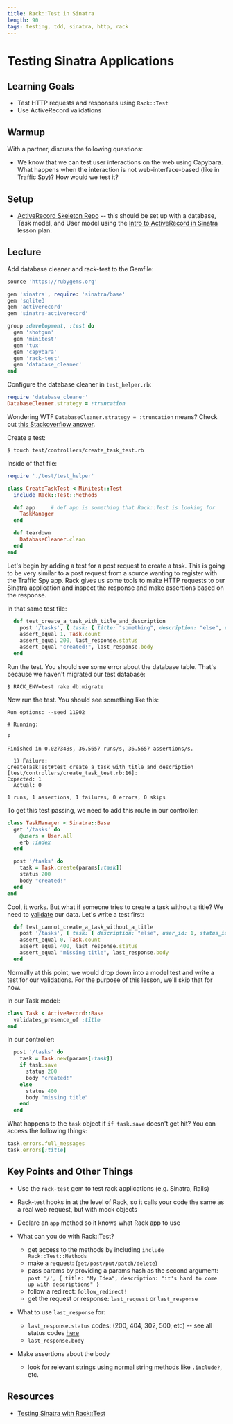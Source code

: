 ```yaml
---
title: Rack::Test in Sinatra
length: 90
tags: testing, tdd, sinatra, http, rack
---
```


# Testing Sinatra Applications

## Learning Goals

* Test HTTP requests and responses using `Rack::Test`
* Use ActiveRecord validations

## Warmup 

With a partner, discuss the following questions: 

* We know that we can test user interactions on the web using Capybara. What happens when the interaction is not web-interface-based (like in Traffic Spy)? How would we test it? 

## Setup

* [ActiveRecord Skeleton Repo](https://github.com/rwarbelow/active-record-sinatra) -- this should be set up with a database, Task model, and User model using the [Intro to ActiveRecord in Sinatra](https://github.com/turingschool/lesson_plans/blob/master/ruby_02-web_applications_with_ruby/intro_to_active_record_in_sinatra.markdown) lesson plan. 

## Lecture

Add database cleaner and rack-test to the Gemfile:

```ruby
source 'https://rubygems.org'

gem 'sinatra', require: 'sinatra/base'
gem 'sqlite3'
gem 'activerecord'
gem 'sinatra-activerecord'

group :development, :test do
  gem 'shotgun'
  gem 'minitest'
  gem 'tux'
  gem 'capybara'
  gem 'rack-test'
  gem 'database_cleaner'
end
```

Configure the database cleaner in `test_helper.rb`:

```ruby
require 'database_cleaner'
DatabaseCleaner.strategy = :truncation
```

Wondering WTF `DatabaseCleaner.strategy = :truncation` means? Check out [this Stackoverflow answer](http://stackoverflow.com/questions/10904996/difference-between-truncation-transaction-and-deletion-database-strategies).

Create a test: 

```
$ touch test/controllers/create_task_test.rb
```

Inside of that file:

```ruby
require './test/test_helper'

class CreateTaskTest < Minitest::Test 
  include Rack::Test::Methods

  def app     # def app is something that Rack::Test is looking for
    TaskManager
  end

  def teardown
    DatabaseCleaner.clean
  end
end
```

Let's begin by adding a test for a post request to create a task. This is going to be very similar to a post request from a source wanting to register with the Traffic Spy app. Rack gives us some tools to make HTTP requests to our Sinatra application and inspect the response and make assertions based on the response.

In that same test file:

```ruby
  def test_create_a_task_with_title_and_description
    post '/tasks', { task: { title: "something", description: "else", user_id: 1, status_id: 1 } }
    assert_equal 1, Task.count
    assert_equal 200, last_response.status
    assert_equal "created!", last_response.body
  end
```

Run the test. You should see some error about the database table. That's because we haven't migrated our test database:

```
$ RACK_ENV=test rake db:migrate
```

Now run the test. You should see something like this:

```
Run options: --seed 11902

# Running:

F

Finished in 0.027348s, 36.5657 runs/s, 36.5657 assertions/s.

  1) Failure:
CreateTaskTest#test_create_a_task_with_title_and_description [test/controllers/create_task_test.rb:16]:
Expected: 1
  Actual: 0

1 runs, 1 assertions, 1 failures, 0 errors, 0 skips
```

To get this test passing, we need to add this route in our controller:

```ruby
class TaskManager < Sinatra::Base
  get '/tasks' do
    @users = User.all
    erb :index
  end

  post '/tasks' do
    task = Task.create(params[:task])
    status 200
    body "created!"
  end
end
```

Cool, it works. But what if someone tries to create a task without a title? We need to [validate](http://guides.rubyonrails.org/active_record_validations.html) our data. Let's write a test first:

```ruby
  def test_cannot_create_a_task_without_a_title
    post '/tasks', { task: { description: "else", user_id: 1, status_id: 1 } }
    assert_equal 0, Task.count
    assert_equal 400, last_response.status
    assert_equal "missing title", last_response.body
  end
```

Normally at this point, we would drop down into a model test and write a test for our validations. For the purpose of this lesson, we'll skip that for now. 

In our Task model:

```ruby
class Task < ActiveRecord::Base
  validates_presence_of :title
end
```

In our controller:

```ruby
  post '/tasks' do
    task = Task.new(params[:task])
    if task.save
      status 200
      body "created!"
    else
      status 400
      body "missing title"
    end
  end
```

What happens to the `task` object if `if task.save` doesn't get hit? You can access the following things:

```ruby
task.errors.full_messages
task.errors[:title]
```

## Key Points and Other Things

* Use the `rack-test` gem to test rack applications (e.g. Sinatra, Rails)
* Rack-test hooks in at the level of Rack, so it calls your code the same as a real web request, but with mock objects
* Declare an `app` method so it knows what Rack app to use

* What can you do with Rack::Test? 
  * get access to the methods by including `include Rack::Test::Methods`
  * make a request: (`get/post/put/patch/delete`)
  * pass params by providing a params hash as the second argument: `post '/', { title: "My Idea", description: "it's hard to come up with descriptions" }`
  * follow a redirect: `follow_redirect!`
  * get the request or response: `last_request` or `last_response`

* What to use `last_response` for:
  * `last_response.status` codes: (200, 404, 302, 500, etc) -- see all status codes [here](http://www.w3.org/Protocols/rfc2616/rfc2616-sec10.html)
  * `last_response.body`

* Make assertions about the body
  * look for relevant strings using normal string methods like `.include?`, etc.

## Resources

* [Testing Sinatra with Rack::Test](http://www.sinatrarb.com/testing.html)
